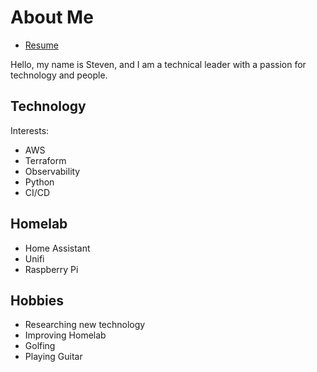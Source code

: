 # About Me

- [Resume](https://registry.jsonresume.org/stevejoluc)

Hello, my name is Steven, and I am a technical leader with a passion for technology and people.


## Technology
Interests:
- AWS
- Terraform
- Observability
- Python
- CI/CD

## Homelab
- Home Assistant
- Unifi
- Raspberry Pi

## Hobbies
- Researching new technology
- Improving Homelab
- Golfing
- Playing Guitar
